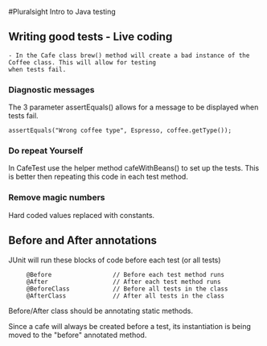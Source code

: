 #Pluralsight Intro to Java testing

## Writing good tests - Live coding
    - In the Cafe class brew() method will create a bad instance of the Coffee class. This will allow for testing
    when tests fail.
    
### Diagnostic messages

The 3 parameter assertEquals() allows for a message to be displayed when tests fail.

    assertEquals("Wrong coffee type", Espresso, coffee.getType());
    
### Do repeat Yourself
In CafeTest use the helper method cafeWithBeans() to set up the tests. This is better then repeating this code in
each test method.

### Remove magic numbers
Hard coded values replaced with constants.

## Before and After annotations
JUnit will run these blocks of code before each test (or all tests)

    	 @Before                 // Before each test method runs
    	 @After                  // After each test method runs
    	 @BeforeClass            // Before all tests in the class
    	 @AfterClass             // After all tests in the class
    	 
Before/After class should be annotating static methods.

Since a cafe will always be created before a test, its instantiation is being moved to the "before" annotated method.    	 
    	 